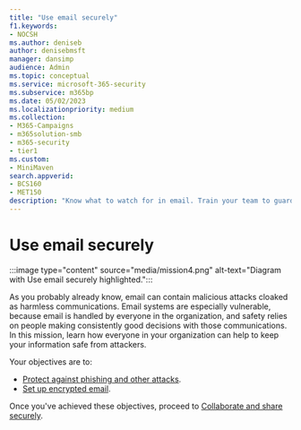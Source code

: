 ```yaml
---
title: "Use email securely"
f1.keywords:
- NOCSH
ms.author: deniseb
author: denisebmsft
manager: dansimp
audience: Admin
ms.topic: conceptual
ms.service: microsoft-365-security
ms.subservice: m365bp
ms.date: 05/02/2023
ms.localizationpriority: medium
ms.collection: 
- M365-Campaigns
- m365solution-smb
- m365-security
- tier1
ms.custom:
- MiniMaven
search.appverid:
- BCS160
- MET150
description: "Know what to watch for in email. Train your team to guard against malware, phishing, and other malicious cyberattacks, using the cybersecurity tools included with Microsoft 365 Business Premium."
---
```


# Use email securely

:::image type="content" source="media/mission4.png" alt-text="Diagram with Use email securely highlighted.":::

As you probably already know, email can contain malicious attacks cloaked as harmless communications. Email systems are especially vulnerable, because email is handled by everyone in the organization, and safety relies on people making consistently good decisions with those communications. In this mission, learn how everyone in your organization can help to keep your information safe from attackers.

Your objectives are to:

- [Protect against phishing and other attacks](m365bp-avoid-phishing-and-attacks.md).
- [Set up encrypted email](m365bp-use-labels-encryption.md).

Once you've achieved these objectives, proceed to [Collaborate and share securely](m365bp-collaborate-share-securely.md).
